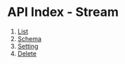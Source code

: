 # API Index - Stream

1. [List](list)
1. [Schema](schema)
1. [Setting](setting)
1. [Delete](delete)
